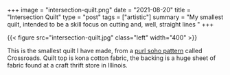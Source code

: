 +++
image = "intersection-quilt.png"
date = "2021-08-20"
title = "Intersection Quilt"
type = "post"
tags = ["artistic"]
summary = "My smallest quilt, intended to be a skill focus on cutting and, well, straight lines "
+++

{{< figure src="intersection-quilt.jpg" class="left" width="400" >}}

This is the smallest quilt I have made, from a [purl soho pattern](https://www.purlsoho.com/create/2014/05/08/mollys-sketchbook-crossroads-quilt/) called Crossroads. Quilt top is kona cotton fabric, the backing is a huge sheet of fabric found at a craft thrift store in Illinois. 